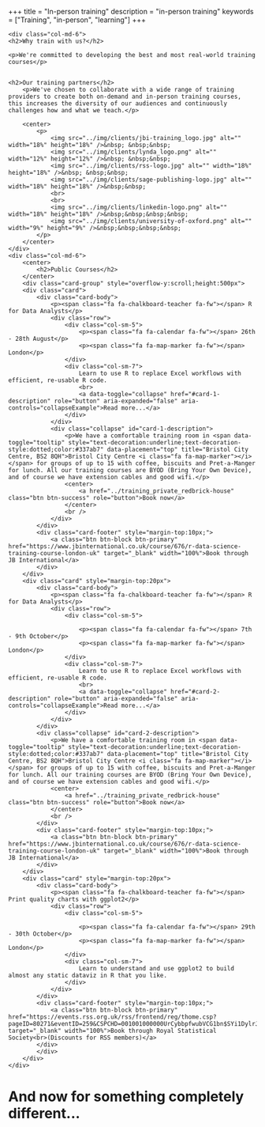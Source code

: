 +++
title = "In-person training"
description = "in-person training"
keywords = ["Training", "in-person", "learning"]
+++

<!--html_preserve-->
<div class="row">

    <div class="col-md-6">
    <h2>Why train with us?</h2>
    
    <p>We're committed to developing the best and most real-world training courses</p>
    
    
    <h2>Our training partners</h2>
        <p>We've chosen to collaborate with a wide range of training providers to create both on-demand and in-person training courses, this increases the diversity of our audiences and continuously challenges how and what we teach.</p>

        <center>
            <p>
                <img src="../img/clients/jbi-training_logo.jpg" alt="" width="18%" height="18%" />&nbsp; &nbsp;&nbsp;
                <img src="../img/clients/lynda_logo.png" alt="" width="12%" height="12%" />&nbsp; &nbsp;&nbsp;
                <img src="../img/clients/rss-logo.jpg" alt="" width="18%" height="18%" />&nbsp; &nbsp;&nbsp;
                <img src="../img/clients/sage-publishing-logo.jpg" alt="" width="18%" height="18%" />&nbsp;&nbsp;
                <br>
                <br>
                <img src="../img/clients/linkedin-logo.png" alt="" width="18%" height="18%" />&nbsp;&nbsp;&nbsp;&nbsp;
                <img src="../img/clients/university-of-oxford.png" alt="" width="9%" height="9%" />&nbsp;&nbsp;&nbsp;&nbsp;
            </p>
        </center>
    </div>
    <div class="col-md-6">
        <center>
            <h2>Public Courses</h2>
        </center>
        <div class="card-group" style="overflow-y:scroll;height:500px">
        <div class="card">
            <div class="card-body">
                <p><span class="fa fa-chalkboard-teacher fa-fw"></span> R for Data Analysts</p>
                <div class="row">
                    <div class="col-sm-5">
                        <p><span class="fa fa-calendar fa-fw"></span> 26th - 28th August</p>
                        <p><span class="fa fa-map-marker fa-fw"></span> London</p>
                    </div>
                    <div class="col-sm-7">
                        Learn to use R to replace Excel workflows with efficient, re-usable R code.
                        <br>
                        <a data-toggle="collapse" href="#card-1-description" role="button" aria-expanded="false" aria-controls="collapseExample">Read more...</a>
                    </div>
                </div>
                <div class="collapse" id="card-1-description">
                    <p>We have a comfortable training room in <span data-toggle="tooltip" style="text-decoration:underline;text-decoration-style:dotted;color:#337ab7" data-placement="top" title="Bristol City Centre, BS2 8QH">Bristol City Centre <i class="fa fa-map-marker"></i></span> for groups of up to 15 with coffee, biscuits and Pret-a-Manger for lunch. All our training courses are BYOD (Bring Your Own Device), and of course we have extension cables and good wifi.</p>
                    <center>
                        <a href="../training_private_redbrick-house" class="btn btn-success" role="button">Book now</a>
                    </center>
                    <br />
                </div>
            </div>
            <div class="card-footer" style="margin-top:10px;">
                <a class="btn btn-block btn-primary" href="https://www.jbinternational.co.uk/course/676/r-data-science-training-course-london-uk" target="_blank" width="100%">Book through JB International</a>
            </div>
        </div>
        <div class="card" style="margin-top:20px">
            <div class="card-body">
                <p><span class="fa fa-chalkboard-teacher fa-fw"></span> R for Data Analysts</p>
                <div class="row">
                    <div class="col-sm-5">

                        <p><span class="fa fa-calendar fa-fw"></span> 7th - 9th October</p>
                        <p><span class="fa fa-map-marker fa-fw"></span> London</p>
                    </div>
                    <div class="col-sm-7">
                        Learn to use R to replace Excel workflows with efficient, re-usable R code.
                        <br>
                        <a data-toggle="collapse" href="#card-2-description" role="button" aria-expanded="false" aria-controls="collapseExample">Read more...</a>
                    </div>
                </div>
            </div>
            <div class="collapse" id="card-2-description">
                <p>We have a comfortable training room in <span data-toggle="tooltip" style="text-decoration:underline;text-decoration-style:dotted;color:#337ab7" data-placement="top" title="Bristol City Centre, BS2 8QH">Bristol City Centre <i class="fa fa-map-marker"></i></span> for groups of up to 15 with coffee, biscuits and Pret-a-Manger for lunch. All our training courses are BYOD (Bring Your Own Device), and of course we have extension cables and good wifi.</p>
                <center>
                    <a href="../training_private_redbrick-house" class="btn btn-success" role="button">Book now</a>
                </center>
                <br />
            </div>
            <div class="card-footer" style="margin-top:10px;">
                <a class="btn btn-block btn-primary" href="https://www.jbinternational.co.uk/course/676/r-data-science-training-course-london-uk" target="_blank" width="100%">Book through JB International</a>
            </div>
        </div>
        <div class="card" style="margin-top:20px">
            <div class="card-body">
                <p><span class="fa fa-chalkboard-teacher fa-fw"></span> Print quality charts with ggplot2</p>
                <div class="row">
                    <div class="col-sm-5">

                        <p><span class="fa fa-calendar fa-fw"></span> 29th - 30th October</p>
                        <p><span class="fa fa-map-marker fa-fw"></span> London</p>
                    </div>
                    <div class="col-sm-7">
                        Learn to understand and use ggplot2 to build almost any static dataviz in R that you like.
                    </div>
                </div>
            </div>
            <div class="card-footer" style="margin-top:10px;">
                <a class="btn btn-block btn-primary" href="https://events.rss.org.uk/rss/frontend/reg/thome.csp?pageID=80271&eventID=259&CSPCHD=001001000000UrCybbpfwubVCG1bn$SYi1DylrJSB9QAo4KS$2" target="_blank" width="100%">Book through Royal Statistical Society<br>(Discounts for RSS members)</a>
            </div>
            </div>
        </div>
    </div>
</div>

<h1> And now for something completely different... </h1>

<!--/html_preserve-->